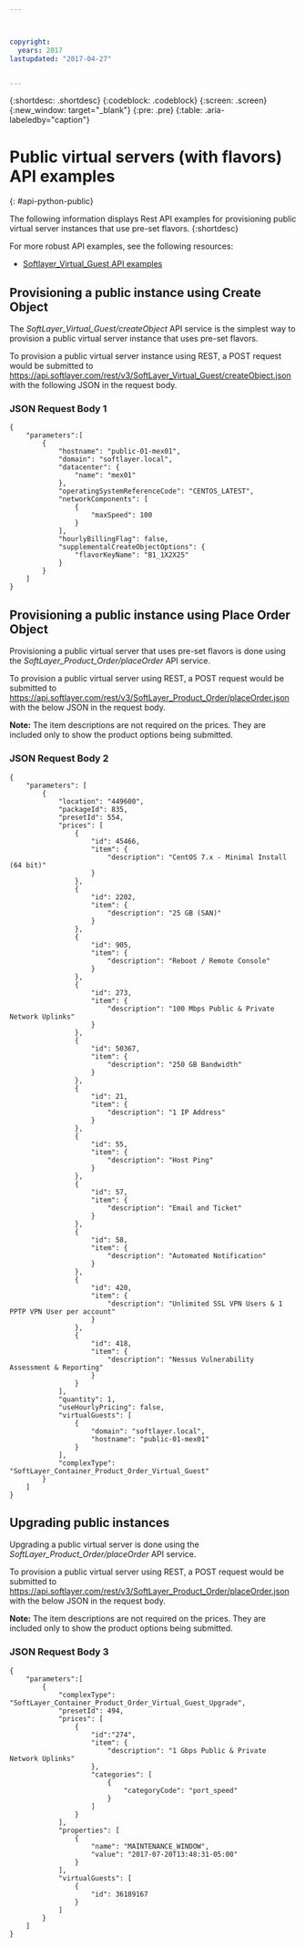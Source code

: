 ```yaml
---



copyright:
  years: 2017
lastupdated: "2017-04-27"


---
```


{:shortdesc: .shortdesc}
{:codeblock: .codeblock}
{:screen: .screen}
{:new_window: target="_blank"}
{:pre: .pre}
{:table: .aria-labeledby="caption"}

# Public virtual servers (with flavors) API examples
{: #api-python-public} 

The following information displays Rest API examples for provisioning public virtual server instances that use pre-set flavors.
{:shortdesc}

For more robust API examples, see the following resources:
* [Softlayer_Virtual_Guest API examples](https://softlayer.github.io/classes/softlayer_virtual_guest/)

## Provisioning a public instance using Create Object
The *SoftLayer_Virtual_Guest/createObject* API service is the simplest way to provision a public virtual server instance that uses pre-set flavors.

To provision a public virtual server instance using REST, a POST request would be submitted to https://api.softlayer.com/rest/v3/SoftLayer_Virtual_Guest/createObject.json with the following JSON in the request body.

### JSON Request Body 1
```
{
    "parameters":[
        {
            "hostname": "public-01-mex01",
            "domain": "softlayer.local",
            "datacenter": {
                "name": "mex01"  
            },
            "operatingSystemReferenceCode": "CENTOS_LATEST",
            "networkComponents": [
                {
                    "maxSpeed": 100
                }
            ],
            "hourlyBillingFlag": false,
            "supplementalCreateObjectOptions": {
                "flavorKeyName": "B1_1X2X25"
            }
        }
    ]
}
```

## Provisioning a public instance using Place Order Object
Provisioning a public virtual server that uses pre-set flavors is done using the *SoftLayer_Product_Order/placeOrder* API service.

To provision a public virtual server using REST, a POST request would be submitted to https://api.softlayer.com/rest/v3/SoftLayer_Product_Order/placeOrder.json with the below JSON in the request body.

**Note:** The item descriptions are not required on the prices. They are included only to show the product options being submitted.

### JSON Request Body 2
```
{
    "parameters": [
        {
            "location": "449600",
            "packageId": 835,
            "presetId": 554,
            "prices": [
                {
                    "id": 45466,
                    "item": {
                        "description": "CentOS 7.x - Minimal Install (64 bit)"
                    }
                },
                {
                    "id": 2202,
                    "item": {
                        "description": "25 GB (SAN)"
                    }
                },
                {
                    "id": 905,
                    "item": {
                        "description": "Reboot / Remote Console"
                    }
                },
                {
                    "id": 273,
                    "item": {
                        "description": "100 Mbps Public & Private Network Uplinks"
                    }
                },
                {
                    "id": 50367,
                    "item": {
                        "description": "250 GB Bandwidth"
                    }
                },
                {
                    "id": 21,
                    "item": {
                        "description": "1 IP Address"
                    }
                },
                {
                    "id": 55,
                    "item": {
                        "description": "Host Ping"
                    }
                },
                {
                    "id": 57,
                    "item": {
                        "description": "Email and Ticket"
                    }
                },
                {
                    "id": 58,
                    "item": {
                        "description": "Automated Notification"
                    }
                },
                {
                    "id": 420,
                    "item": {
                        "description": "Unlimited SSL VPN Users & 1 PPTP VPN User per account"
                    }
                },
                {
                    "id": 418,
                    "item": {
                        "description": "Nessus Vulnerability Assessment & Reporting"
                    }
                }
            ],
            "quantity": 1,
            "useHourlyPricing": false,
            "virtualGuests": [
                {
                    "domain": "softlayer.local",
                    "hostname": "public-01-mex01"
                }
            ],
            "complexType": "SoftLayer_Container_Product_Order_Virtual_Guest"
        }
    ]
}
```

## Upgrading public instances
Upgrading a public virtual server is done using the *SoftLayer_Product_Order/placeOrder* API service.

To provision a public virtual server using REST, a POST request would be submitted to https://api.softlayer.com/rest/v3/SoftLayer_Product_Order/placeOrder.json with the below JSON in the request body.

**Note:** The item descriptions are not required on the prices. They are included only to show the product options being submitted.

### JSON Request Body 3
```
{
    "parameters":[
        {
            "complexType": "SoftLayer_Container_Product_Order_Virtual_Guest_Upgrade",
            "presetId": 494,
            "prices": [
                {
                    "id":"274",
                    "item": {
                        "description": "1 Gbps Public & Private Network Uplinks"
                    },
                    "categories": [
                        {
                            "categoryCode": "port_speed"
                        }
                    ]
                }
            ],
            "properties": [
                {
                    "name": "MAINTENANCE_WINDOW",
                    "value": "2017-07-20T13:48:31-05:00"
                }
            ],
            "virtualGuests": [
                {
                    "id": 36189167
                }
            ]
        }
    ]
}
```
